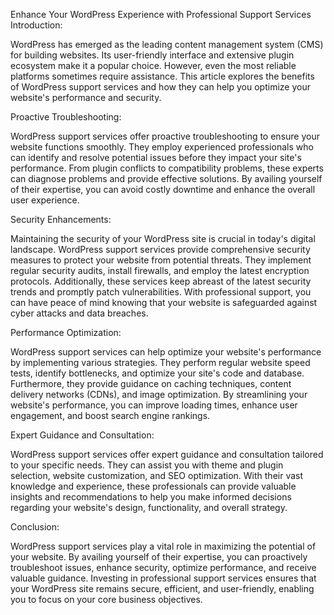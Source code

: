 Enhance Your WordPress Experience with Professional Support Services
Introduction:

 WordPress has emerged as the leading content management system (CMS) for building websites. Its user-friendly interface and extensive plugin ecosystem make it a popular choice. However, even the most reliable platforms sometimes require assistance. This article explores the benefits of WordPress support services and how they can help you optimize your website's performance and security.
 
 Proactive Troubleshooting:
 
 WordPress support services offer proactive troubleshooting to ensure your website functions smoothly. They employ experienced professionals who can identify and resolve potential issues before they impact your site's performance. From plugin conflicts to compatibility problems, these experts can diagnose problems and provide effective solutions. By availing yourself of their expertise, you can avoid costly downtime and enhance the overall user experience.
 
Security Enhancements:

 Maintaining the security of your WordPress site is crucial in today's digital landscape. WordPress support services provide comprehensive security measures to protect your website from potential threats. They implement regular security audits, install firewalls, and employ the latest encryption protocols. Additionally, these services keep abreast of the latest security trends and promptly patch vulnerabilities. With professional support, you can have peace of mind knowing that your website is safeguarded against cyber attacks and data breaches.
 
Performance Optimization:

 WordPress support services can help optimize your website's performance by implementing various strategies. They perform regular website speed tests, identify bottlenecks, and optimize your site's code and database. Furthermore, they provide guidance on caching techniques, content delivery networks (CDNs), and image optimization. By streamlining your website's performance, you can improve loading times, enhance user engagement, and boost search engine rankings.
 
Expert Guidance and Consultation:

 WordPress support services offer expert guidance and consultation tailored to your specific needs. They can assist you with theme and plugin selection, website customization, and SEO optimization. With their vast knowledge and experience, these professionals can provide valuable insights and recommendations to help you make informed decisions regarding your website's design, functionality, and overall strategy.
 
Conclusion:

 WordPress support services play a vital role in maximizing the potential of your website. By availing yourself of their expertise, you can proactively troubleshoot issues, enhance security, optimize performance, and receive valuable guidance. Investing in professional support services ensures that your WordPress site remains secure, efficient, and user-friendly, enabling you to focus on your core business objectives.

